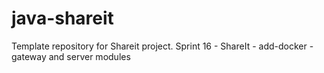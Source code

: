 # java-shareit
Template repository for Shareit project.
Sprint 16 - ShareIt - add-docker - gateway and server modules